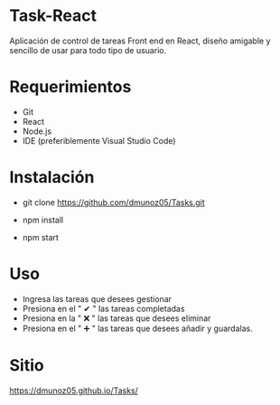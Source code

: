 # Task-React

Aplicación de control de tareas Front end en React, diseño amigable y sencillo de usar para todo tipo de usuario.


# Requerimientos
- Git
- React
- Node.js
- IDE (preferiblemente Visual Studio Code)



# Instalación
- git clone https://github.com/dmunoz05/Tasks.git

- npm install 

- npm start

# Uso

- Ingresa las tareas que desees gestionar
- Presiona en el " ✔ " las tareas completadas 
- Presiona en la " ❌ " las tareas que desees eliminar 
- Presiona en el " ➕ " las tareas que desees añadir y guardalas.

# Sitio
https://dmunoz05.github.io/Tasks/
